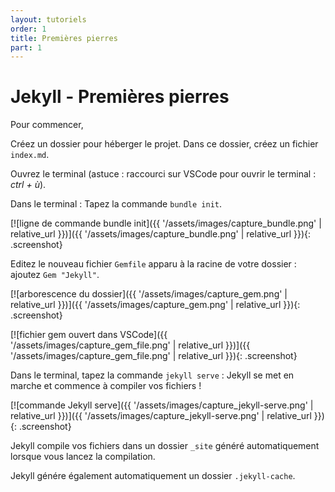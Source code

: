```yaml
---
layout: tutoriels
order: 1
title: Premières pierres
part: 1
---
```

<!-- Balise order qui nous permet ici d'indexer les tutos afin de faire fonctionner la pagination
-->

# Jekyll - Premières pierres

Pour commencer,

Créez un dossier pour héberger le projet. Dans ce dossier, créez un fichier `index.md`.

Ouvrez le terminal (astuce : raccourci sur VSCode pour ouvrir le terminal : *ctrl + ù*).


Dans le terminal :
Tapez la commande `bundle init`.

[![ligne de commande bundle init]({{ '/assets/images/capture_bundle.png' | relative_url }})]({{ '/assets/images/capture_bundle.png' | relative_url }}){: .screenshot}

Editez le nouveau fichier `Gemfile` apparu à la racine de votre dossier : ajoutez `Gem "Jekyll"`.

[![arborescence du dossier]({{ '/assets/images/capture_gem.png' | relative_url }})]({{ '/assets/images/capture_gem.png' | relative_url }}){: .screenshot}

[![fichier gem ouvert dans VSCode]({{ '/assets/images/capture_gem_file.png' | relative_url }})]({{ '/assets/images/capture_gem_file.png' | relative_url }}){: .screenshot}


Dans le terminal, tapez la commande `jekyll serve` : Jekyll se met en marche et commence à compiler vos fichiers !

[![commande Jekyll serve]({{ '/assets/images/capture_jekyll-serve.png' | relative_url }})]({{ '/assets/images/capture_jekyll-serve.png' | relative_url }}){: .screenshot}

Jekyll compile vos fichiers dans un dossier `_site` généré automatiquement lorsque vous lancez la compilation. 


Jekyll génére également automatiquement un dossier `.jekyll-cache`.
